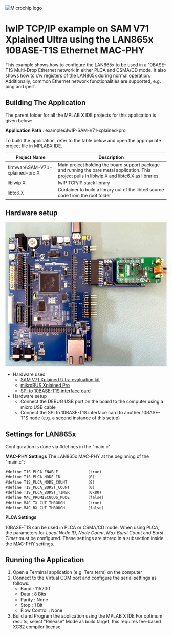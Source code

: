 ![Microchip logo](https://raw.githubusercontent.com/wiki/Microchip-MPLAB-Harmony/Microchip-MPLAB-Harmony.github.io/images/microchip_logo.png)

# lwIP TCP/IP example on SAM V71 Xplained Ultra using the LAN865x 10BASE-T1S Ethernet MAC-PHY

This example shows how to configure the LAN865x to be used in a 10BASE-T1S Multi-Drop
Ethernet network in either PLCA and CSMA/CD mode. It also shows how to r/w registers
of the LAN865x during normal operation.
Additionally, common Ethernet network functionalities are supported, e.g. ping and iperf.

## Building The Application
The parent folder for all the MPLAB X IDE projects for this application is given below:

**Application Path** : examples\lwIP-SAM-V71-xplained-pro

To build the application, refer to the table below and open the appropriate project file
in MPLABX IDE.

| Project Name              | Description                                               |
| ---                       | ---                                                       |
| firmware\SAM-V71-xplained-pro.X | Main project holding the board support package and running the bare metal application. This project pulls in liblwip.X and libtc6.X as libraries.  |
| liblwip.X  | lwIP TCP/IP stack library  |
| libtc6.X  | Container to build a library out of the libtc6 source code from the root folder  |

## Hardware setup

![Setup](images/setup.jpg)

* Hardware used
    * [SAM V71 Xplained Ultra evaluation kit](https://www.microchip.com/en-us/development-tool/DM320210)
    * [mikroBUS Xplained Pro](https://www.microchip.com/en-us/development-tool/ATMBUSADAPTER-XPRO)
    * [SPI to 10BASE-T1S interface card](https://www.mikroe.com/two-wire-eth-click)
* Hardware setup
    * Connect the DEBUG USB port on the board to the computer using a micro USB cable
    * Connect the SPI to 10BASE-T1S interface card to another 10BASE-T1S node (e.g. a second instance of this setup)

## Settings for LAN865x

Configuration is done via #defines in the "main.c".

**MAC-PHY Settings**
The LAN865x MAC-PHY at the beginning of the "main.c":

    #define T1S_PLCA_ENABLE             (true)
    #define T1S_PLCA_NODE_ID            (0)
    #define T1S_PLCA_NODE_COUNT         (8)
    #define T1S_PLCA_BURST_COUNT        (0)
    #define T1S_PLCA_BURST_TIMER        (0x80)
    #define MAC_PROMISCUOUS_MODE        (false)
    #define MAC_TX_CUT_THROUGH          (true)
    #define MAC_RX_CUT_THROUGH          (false)

**PLCA Settings**

10BASE-T1S can be used in PLCA or CSMA/CD mode.
When using PLCA, the parameters for _Local Node ID_, _Node Count_,
_Max Burst Count_ and _Burst Timer_ must be configured.
These settings are stored in a subsection inside the MAC-PHY settings.

## Running the Application

1. Open a Terminal application (e.g. Tera term) on the computer
2. Connect to the Virtual COM port and configure the serial settings as follows:
    * Baud : 115200
    * Data : 8 Bits
    * Parity : None
    * Stop : 1 Bit
    * Flow Control : None
3. Build and Program the application using the MPLAB X IDE
    For optimum results, select "Release" Mode as build target, this requires fee-based XC32 compiler license.
